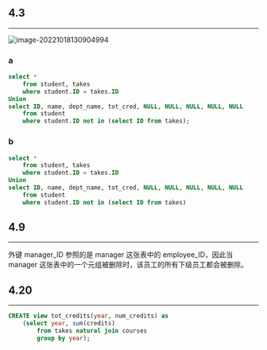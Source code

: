 ## 4.3

---

![image-20221018130904994](https://wangleidetuchuang.oss-cn-beijing.aliyuncs.com/img/image-20221018130904994.png)

### a

```sql
select * 
	from student, takes
	where student.ID = takes.ID
Union
select ID, name, dept_name, tot_cred, NULL, NULL, NULL, NULL, NULL 
	from student
	where student.ID not in (select ID from takes);
```

### b

```sql
select *
	from student, takes
	where student.ID = takes.ID
Union
select ID, name, dept_name, tot_cred, NULL, NULL, NULL, NULL, NULL 
	from student
	where student.ID not in (select ID from takes) 
```

## 4.9

---

外键 manager_ID 参照的是 manager 这张表中的 employee_ID，因此当 manager 这张表中的一个元组被删除时，该员工的所有下级员工都会被删除。

## 4.20

----

```sql
CREATE view tot_credits(year, num_credits) as
	(select year, sum(credits)
  		from takes natural join courses
  		group by year);
```

